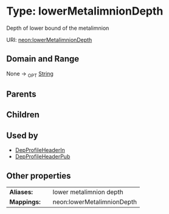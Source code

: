 
# Type: lowerMetalimnionDepth


Depth of lower bound of the metalimnion

URI: [neon:lowerMetalimnionDepth](https://data.neonscience.org/lowerMetalimnionDepth)


## Domain and Range

None ->  <sub>OPT</sub> [String](types/String.md)

## Parents


## Children


## Used by

 * [DepProfileHeaderIn](DepProfileHeaderIn.md)
 * [DepProfileHeaderPub](DepProfileHeaderPub.md)

## Other properties

|  |  |  |
| --- | --- | --- |
| **Aliases:** | | lower metalimnion depth |
| **Mappings:** | | neon:lowerMetalimnionDepth |

